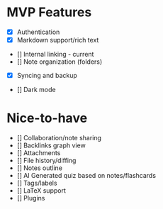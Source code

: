 # MVP Features
- [x] Authentication
- [x] Markdown support/rich text
- [] Internal linking - current
- [] Note organization (folders)
- [x] Syncing and backup
- [] Dark mode

# Nice-to-have
- [] Collaboration/note sharing
- [] Backlinks graph view
- [] Attachments
- [] File history/diffing
- [] Notes outline
- [] AI Generated quiz based on notes/flashcards
- [] Tags/labels
- [] LaTeX support
- [] Plugins